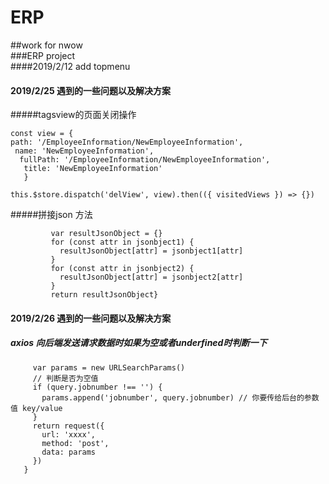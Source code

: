 # ERP
##work for nwow  
###ERP project  
####2019/2/12 add topmenu  
#### 2019/2/25 遇到的一些问题以及解决方案
#####tagsview的页面关闭操作  
```  
const view = { 
path: '/EmployeeInformation/NewEmployeeInformation',
 name: 'NewEmployeeInformation',
  fullPath: '/EmployeeInformation/NewEmployeeInformation',
   title: 'NewEmployeeInformation' 
   }  
   
this.$store.dispatch('delView', view).then(({ visitedViews }) => {})
```  
          
#####拼接json 方法
```extend(jsonbject1, jsonbject2) {
         var resultJsonObject = {}
         for (const attr in jsonbject1) {
           resultJsonObject[attr] = jsonbject1[attr]
         }
         for (const attr in jsonbject2) {
           resultJsonObject[attr] = jsonbject2[attr]
         }
         return resultJsonObject} 
```  

         
#### 2019/2/26 遇到的一些问题以及解决方案         
#####  axios 向后端发送请求数据时如果为空或者underfined时判断一下  
```export function getemplist(query) {
     var params = new URLSearchParams()
     // 判断是否为空值
     if (query.jobnumber !== '') {
       params.append('jobnumber', query.jobnumber) // 你要传给后台的参数值 key/value
     }
     return request({
       url: 'xxxx',
       method: 'post',
       data: params
     })
   }
```    
